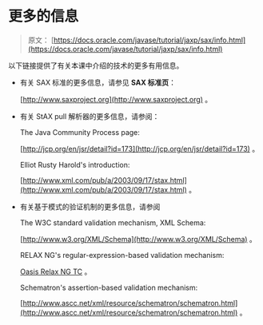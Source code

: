 # 更多的信息

> 原文： [https://docs.oracle.com/javase/tutorial/jaxp/sax/info.html](https://docs.oracle.com/javase/tutorial/jaxp/sax/info.html)

以下链接提供了有关本课中介绍的技术的更多有用信息。

*   有关 SAX 标准的更多信息，请参见 **SAX 标准页**：

    [http://www.saxproject.org](http://www.saxproject.org) 。

*   有关 StAX pull 解析器的更多信息，请参阅：

    The Java Community Process page:

    [http://jcp.org/en/jsr/detail?id=173](http://jcp.org/en/jsr/detail?id=173) 。

    Elliot Rusty Harold's introduction:

    [http://www.xml.com/pub/a/2003/09/17/stax.html](http://www.xml.com/pub/a/2003/09/17/stax.html) 。

*   有关基于模式的验证机制的更多信息，请参阅

    The W3C standard validation mechanism, XML Schema:

    [http://www.w3.org/XML/Schema](http://www.w3.org/XML/Schema) 。

    RELAX NG's regular-expression-based validation mechanism:

    [Oasis Relax NG TC](https://www.oasis-open.org/committees/tc_home.php?wg_abbrev=relax-ng) 。

    Schematron's assertion-based validation mechanism:

    [http://www.ascc.net/xml/resource/schematron/schematron.html](http://www.ascc.net/xml/resource/schematron/schematron.html) 。